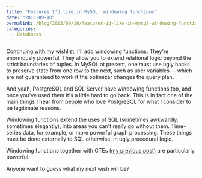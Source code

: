 ```yaml
---
title: "Features I'd like in MySQL: windowing functions"
date: "2013-09-10"
permalink: /blog/2013/09/10/features-id-like-in-mysql-windowing-functions/
categories:
  - Databases
---
```


Continuing with my wishlist, I'll add windowing functions. They're enormously powerful. They allow you to extend relational logic beyond the strict boundaries of tuples. In MySQL at present, one must use ugly hacks to preserve state from one row to the next, such as user variables -- which are not guaranteed to work if the optimizer changes the query plan. 

And yeah, PostgreSQL and SQL Server have windowing functions too, and once you've used them it's a little hard to go back. This is in fact one of the main things I hear from people who love PostgreSQL for what I consider to be legitimate reasons. 

Windowing functions extend the uses of SQL (sometimes awkwardly, sometimes elegantly), into areas you can't really go without them. Time-series data, for example, or more powerful graph processing. These things must be done externally to SQL otherwise, in ugly procedural logic. 

Windowing functions together with CTEs ([my previous post)][1] are particularly powerful. 

Anyone want to guess what my next wish will be?



 [1]: http://www.xaprb.com/blog/2013/09/09/features-id-like-to-see-in-mysql-ctes/ "Features I’d like to see in MySQL: CTEs"

